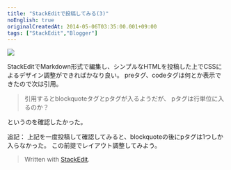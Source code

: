 ```yaml
---
title: "StackEditで投稿してみる(3)"
noEnglish: true
originalCreatedAt: 2014-05-06T03:35:00.001+09:00
tags: ["StackEdit","Blogger"]
---
```

[![](/img/2014-05-stackedit3_1.png)](/img/2014-05-stackedit3_1.png)

StackEditでMarkdown形式で編集し、シンプルなHTMLを投稿した上でCSSによるデザイン調整ができればかなり良い。
preタグ、codeタグは何とか表示できたので次は引用。

> 引用するとblockquoteタグとpタグが入るようだが、
> pタグは行単位に入るのか？

というのを確認したかった。

追記：
上記を一度投稿して確認してみると、blockquoteの後にpタグは1つしか入らなかった。
この前提でレイアウト調整してみよう。

> Written with [StackEdit](https://stackedit.io/).
<!--more-->
